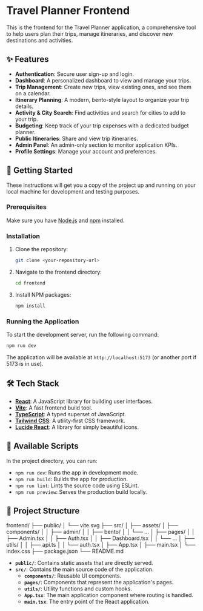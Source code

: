 # Travel Planner Frontend

This is the frontend for the Travel Planner application, a comprehensive tool to help users plan their trips, manage itineraries, and discover new destinations and activities.

## ✨ Features

*   **Authentication**: Secure user sign-up and login.
*   **Dashboard**: A personalized dashboard to view and manage your trips.
*   **Trip Management**: Create new trips, view existing ones, and see them on a calendar.
*   **Itinerary Planning**: A modern, bento-style layout to organize your trip details.
*   **Activity & City Search**: Find activities and search for cities to add to your trip.
*   **Budgeting**: Keep track of your trip expenses with a dedicated budget planner.
*   **Public Itineraries**: Share and view trip itineraries.
*   **Admin Panel**: An admin-only section to monitor application KPIs.
*   **Profile Settings**: Manage your account and preferences.

## 🚀 Getting Started

These instructions will get you a copy of the project up and running on your local machine for development and testing purposes.

### Prerequisites

Make sure you have [Node.js](https://nodejs.org/) and [npm](https://www.npmjs.com/) installed.

### Installation

1.  Clone the repository:
    ```sh
    git clone <your-repository-url>
    ```
2.  Navigate to the frontend directory:
    ```sh
    cd frontend
    ```
3.  Install NPM packages:
    ```sh
    npm install
    ```

### Running the Application

To start the development server, run the following command:

```sh
npm run dev
```

The application will be available at `http://localhost:5173` (or another port if 5173 is in use).

## 🛠️ Tech Stack

*   **[React](https://reactjs.org/)**: A JavaScript library for building user interfaces.
*   **[Vite](https://vitejs.dev/)**: A fast frontend build tool.
*   **[TypeScript](https://www.typescriptlang.org/)**: A typed superset of JavaScript.
*   **[Tailwind CSS](https://tailwindcss.com/)**: A utility-first CSS framework.
*   **[Lucide React](https://lucide.dev/)**: A library for simply beautiful icons.

## 📜 Available Scripts

In the project directory, you can run:

*   `npm run dev`: Runs the app in development mode.
*   `npm run build`: Builds the app for production.
*   `npm run lint`: Lints the source code using ESLint.
*   `npm run preview`: Serves the production build locally.

## 📁 Project Structure
frontend/
├── public/
│ └── vite.svg
├── src/
│ ├── assets/
│ ├── components/
│ │ ├── admin/
│ │ ├── bento/
│ │ └── ...
│ ├── pages/
│ │ ├── Admin.tsx
│ │ ├── Auth.tsx
│ │ ├── Dashboard.tsx
│ │ └── ...
│ ├── utils/
│ │ ├── api.ts
│ │ └── auth.tsx
│ ├── App.tsx
│ ├── main.tsx
│ └── index.css
├── package.json
└── README.md


*   **`public/`**: Contains static assets that are directly served.
*   **`src/`**: Contains the main source code of the application.
    *   **`components/`**: Reusable UI components.
    *   **`pages/`**: Components that represent the application's pages.
    *   **`utils/`**: Utility functions and custom hooks.
    *   **`App.tsx`**: The main application component where routing is handled.
    *   **`main.tsx`**: The entry point of the React application.
